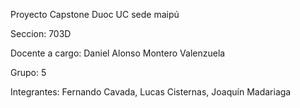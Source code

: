 Proyecto Capstone Duoc UC sede maipú

Seccion: 703D

Docente a cargo: Daniel Alonso Montero Valenzuela

Grupo: 5

Integrantes:
Fernando Cavada, Lucas Cisternas, Joaquín Madariaga
